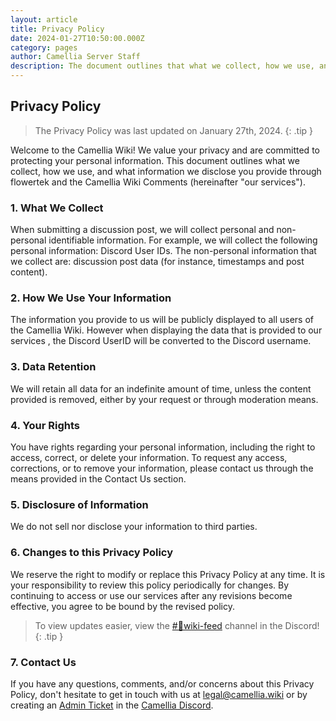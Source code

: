 ```yaml
---
layout: article
title: Privacy Policy
date: 2024-01-27T10:50:00.000Z
category: pages
author: Camellia Server Staff
description: The document outlines that what we collect, how we use, and what information we disclose during use of our services.
---
```

## Privacy Policy

> The Privacy Policy was last updated on January 27th, 2024.
{: .tip }

Welcome to the Camellia Wiki! We value your privacy and are committed to protecting your personal information. This document outlines what we collect, how we use, and what information we disclose you provide through flowertek and the Camellia Wiki Comments (hereinafter "our services").

### 1. What We Collect

When submitting a discussion post, we will collect personal and non-personal identifiable information. For example, we will collect the following personal information: Discord User IDs. The non-personal information that we collect are: discussion post data (for instance, timestamps and post content).

### 2. How We Use Your Information
The information you provide to us will be publicly displayed to all users of the Camellia Wiki. However when displaying the data that is provided to our services , the Discord UserID will be converted to the Discord username.

### 3. Data Retention

We will retain all data for an indefinite amount of time, unless the content provided is removed, either by your request or through moderation means.

### 4. Your Rights

You have rights regarding your personal information, including the right to access, correct, or delete your information. To request any access, corrections, or to remove your information, please contact us through the means provided in the Contact Us section.

### 5. Disclosure of Information

We do not sell nor disclose your information to third parties.

### 6. Changes to this Privacy Policy

We reserve the right to modify or replace this Privacy Policy at any time. It is your responsibility to review this policy periodically for changes. By continuing to access or use our services after any revisions become effective, you agree to be bound by the revised policy.

> To view updates easier, view the [#🤖wiki-feed](https://discord.com/channels/435720333786480641/1174624963584610334) channel in the Discord! 
{: .tip }

### 7. Contact Us

If you have any questions, comments, and/or concerns about this Privacy Policy, don't hesitate to get in touch with us at <legal@camellia.wiki> or by creating an [Admin Ticket](https://discord.com/channels/435720333786480641/1037187523677524038) in the [Camellia Discord](https://discord.gg/camellia).
